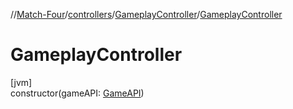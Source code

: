 //[Match-Four](../../../index.md)/[controllers](../index.md)/[GameplayController](index.md)/[GameplayController](-gameplay-controller.md)

# GameplayController

[jvm]\
constructor(gameAPI: [GameAPI](../-game-a-p-i/index.md))
